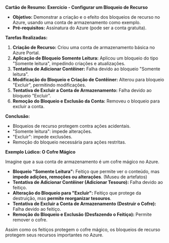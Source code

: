 **Cartão de Resumo: Exercício - Configurar um Bloqueio de Recurso**

* **Objetivo:** Demonstrar a criação e o efeito dos bloqueios de recurso no Azure, usando uma conta de armazenamento como exemplo.
* **Pré-requisitos:** Assinatura do Azure (pode ser a conta gratuita).

**Tarefas Realizadas:**

1.  **Criação de Recurso:** Criou uma conta de armazenamento básica no Azure Portal.
2.  **Aplicação de Bloqueio Somente Leitura:** Aplicou um bloqueio do tipo "Somente leitura", impedindo criações e atualizações.
3.  **Tentativa de Adicionar Contêiner:** Falha devido ao bloqueio "Somente leitura".
4.  **Modificação do Bloqueio e Criação de Contêiner:** Alterou para bloqueio "Excluir", permitindo modificações.
5.  **Tentativa de Excluir a Conta de Armazenamento:** Falha devido ao bloqueio "Excluir".
6.  **Remoção do Bloqueio e Exclusão da Conta:** Removeu o bloqueio para excluir a conta.

**Conclusão:**

* Bloqueios de recurso protegem contra ações acidentais.
* "Somente leitura": impede alterações.
* "Excluir": impede exclusões.
* Remoção do bloqueio necessária para ações restritas.

**Exemplo Lúdico: O Cofre Mágico**

Imagine que a sua conta de armazenamento é um cofre mágico no Azure.

* **Bloqueio "Somente Leitura":** Feitiço que permite ver o conteúdo, mas **impede adições, remoções ou alterações**. (Museu de artefatos)
* **Tentativa de Adicionar Contêiner (Adicionar Tesouro):** Falha devido ao feitiço.
* **Alteração do Bloqueio para "Excluir":** Feitiço que protege da destruição, mas **permite reorganizar tesouros**.
* **Tentativa de Excluir a Conta de Armazenamento (Destruir o Cofre):** Falha devido ao feitiço.
* **Remoção do Bloqueio e Exclusão (Desfazendo o Feitiço):** Permite remover o cofre.

Assim como os feitiços protegem o cofre mágico, os bloqueios de recurso protegem seus recursos importantes no Azure.